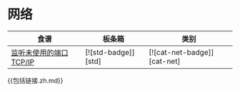 
# 网络

| 食谱 | 板条箱 | 类别 |
| --- | --- | --- |
| [监听未使用的端口TCP/IP][ex-random-port-tcp] | [![std-badge]][std] | [![cat-net-badge]][cat-net] |

[ex-random-port-tcp]: net/server.html#listen-on-unused-port-tcpip

{{包括链接.zh.md}}
